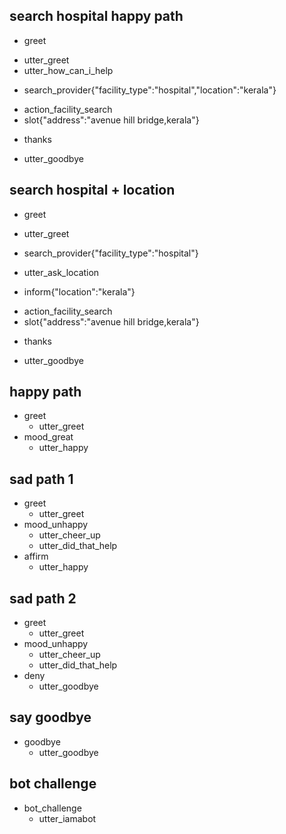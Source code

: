 ## search hospital happy path
* greet
 - utter_greet
 - utter_how_can_i_help
* search_provider{"facility_type":"hospital","location":"kerala"}
 - action_facility_search
 - slot{"address":"avenue hill bridge,kerala"}
* thanks
 - utter_goodbye

## search hospital + location
* greet
 - utter_greet
* search_provider{"facility_type":"hospital"}
 - utter_ask_location
* inform{"location":"kerala"}
 - action_facility_search
 - slot{"address":"avenue hill bridge,kerala"}
* thanks
 - utter_goodbye

## happy path
* greet
  - utter_greet
* mood_great
  - utter_happy

## sad path 1
* greet
  - utter_greet
* mood_unhappy
  - utter_cheer_up
  - utter_did_that_help
* affirm
  - utter_happy

## sad path 2
* greet
  - utter_greet
* mood_unhappy
  - utter_cheer_up
  - utter_did_that_help
* deny
  - utter_goodbye

## say goodbye
* goodbye
  - utter_goodbye

## bot challenge
* bot_challenge
  - utter_iamabot
